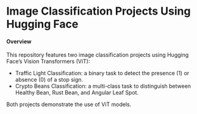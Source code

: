 # Image Classification Projects Using Hugging Face

#### Overview

This repository features two image classification projects using Hugging Face’s Vision Transformers (ViT):

- Traffic Light Classification: a binary task to detect the presence (1) or absence (0) of a stop sign.
- Crypto Beans Classification: a multi-class task to distinguish between Healthy Bean, Rust Bean, and Angular Leaf Spot.

Both projects demonstrate the use of ViT models.


